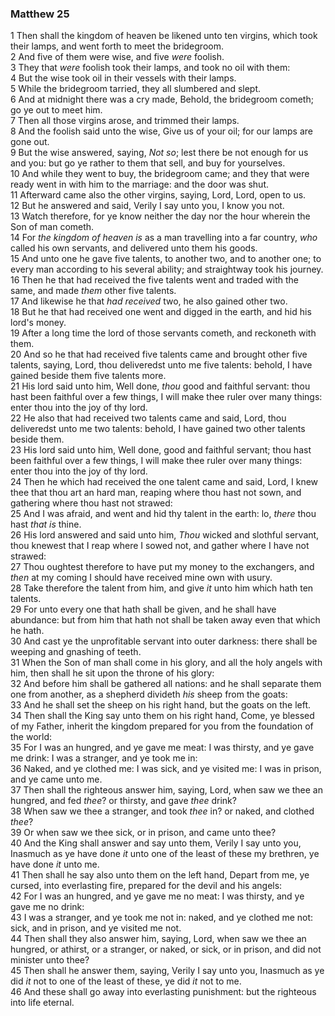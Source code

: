 ### Matthew 25

1 Then shall the kingdom of heaven be likened unto ten virgins, which took their lamps, and went forth to meet the bridegroom.  
2 And five of them were wise, and five *were* foolish.  
3 They that *were* foolish took their lamps, and took no oil with them:  
4 But the wise took oil in their vessels with their lamps.  
5 While the bridegroom tarried, they all slumbered and slept.  
6 And at midnight there was a cry made, Behold, the bridegroom cometh; go ye out to meet him.  
7 Then all those virgins arose, and trimmed their lamps.  
8 And the foolish said unto the wise, Give us of your oil; for our lamps are gone out.  
9 But the wise answered, saying, *Not so*; lest there be not enough for us and you: but go ye rather to them that sell, and buy for yourselves.  
10 And while they went to buy, the bridegroom came; and they that were ready went in with him to the marriage: and the door was shut.  
11 Afterward came also the other virgins, saying, Lord, Lord, open to us.  
12 But he answered and said, Verily I say unto you, I know you not.  
13 Watch therefore, for ye know neither the day nor the hour wherein the Son of man cometh.  
14 For *the kingdom of heaven is* as a man travelling into a far country, *who* called his own servants, and delivered unto them his goods.  
15 And unto one he gave five talents, to another two, and to another one; to every man according to his several ability; and straightway took his journey.  
16 Then he that had received the five talents went and traded with the same, and made *them* other five talents.  
17 And likewise he that *had received* two, he also gained other two.  
18 But he that had received one went and digged in the earth, and hid his lord's money.  
19 After a long time the lord of those servants cometh, and reckoneth with them.  
20 And so he that had received five talents came and brought other five talents, saying, Lord, thou deliveredst unto me five talents: behold, I have gained beside them five talents more.  
21 His lord said unto him, Well done, *thou* good and faithful servant: thou hast been faithful over a few things, I will make thee ruler over many things: enter thou into the joy of thy lord.  
22 He also that had received two talents came and said, Lord, thou deliveredst unto me two talents: behold, I have gained two other talents beside them.  
23 His lord said unto him, Well done, good and faithful servant; thou hast been faithful over a few things, I will make thee ruler over many things: enter thou into the joy of thy lord.  
24 Then he which had received the one talent came and said, Lord, I knew thee that thou art an hard man, reaping where thou hast not sown, and gathering where thou hast not strawed:  
25 And I was afraid, and went and hid thy talent in the earth: lo, *there* thou hast *that is* thine.  
26 His lord answered and said unto him, *Thou* wicked and slothful servant, thou knewest that I reap where I sowed not, and gather where I have not strawed:  
27 Thou oughtest therefore to have put my money to the exchangers, and *then* at my coming I should have received mine own with usury.  
28 Take therefore the talent from him, and give *it* unto him which hath ten talents.  
29 For unto every one that hath shall be given, and he shall have abundance: but from him that hath not shall be taken away even that which he hath.  
30 And cast ye the unprofitable servant into outer darkness: there shall be weeping and gnashing of teeth.  
31 When the Son of man shall come in his glory, and all the holy angels with him, then shall he sit upon the throne of his glory:  
32 And before him shall be gathered all nations: and he shall separate them one from another, as a shepherd divideth *his* sheep from the goats:  
33 And he shall set the sheep on his right hand, but the goats on the left.  
34 Then shall the King say unto them on his right hand, Come, ye blessed of my Father, inherit the kingdom prepared for you from the foundation of the world:  
35 For I was an hungred, and ye gave me meat: I was thirsty, and ye gave me drink: I was a stranger, and ye took me in:  
36 Naked, and ye clothed me: I was sick, and ye visited me: I was in prison, and ye came unto me.  
37 Then shall the righteous answer him, saying, Lord, when saw we thee an hungred, and fed *thee*? or thirsty, and gave *thee* drink?  
38 When saw we thee a stranger, and took *thee* in? or naked, and clothed *thee*?  
39 Or when saw we thee sick, or in prison, and came unto thee?  
40 And the King shall answer and say unto them, Verily I say unto you, Inasmuch as ye have done *it* unto one of the least of these my brethren, ye have done *it* unto me.  
41 Then shall he say also unto them on the left hand, Depart from me, ye cursed, into everlasting fire, prepared for the devil and his angels:  
42 For I was an hungred, and ye gave me no meat: I was thirsty, and ye gave me no drink:  
43 I was a stranger, and ye took me not in: naked, and ye clothed me not: sick, and in prison, and ye visited me not.  
44 Then shall they also answer him, saying, Lord, when saw we thee an hungred, or athirst, or a stranger, or naked, or sick, or in prison, and did not minister unto thee?  
45 Then shall he answer them, saying, Verily I say unto you, Inasmuch as ye did *it* not to one of the least of these, ye did *it* not to me.  
46 And these shall go away into everlasting punishment: but the righteous into life eternal.  
